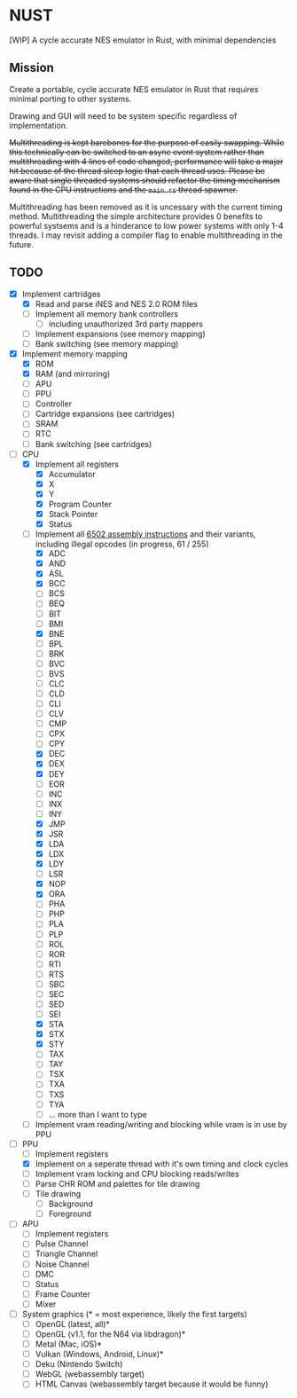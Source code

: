 # NUST

[WIP] A cycle accurate NES emulator in Rust, with minimal dependencies

## Mission

Create a portable, cycle accurate NES emulator in Rust that requires minimal porting to other systems.

Drawing and GUI will need to be system specific regardless of implementation.

~~Multithreading is kept barebones for the purpose of easily swapping. While this technically can be switched to an async event system rather than multithreading with 4 lines of code changed, performance will take a major hit because of the thread sleep logic that each thread uses. Please be aware that single threaded systems should refactor the timing mechanism found in the CPU instructions and the `main.rs` thread spawner.~~

Multithreading has been removed as it is uncessary with the current timing method. Multithreading the simple architecture provides 0 benefits to powerful systsems and is a hinderance to low power systems with only 1-4 threads. I may revisit adding a compiler flag to enable multithreading in the future.

## TODO

- [x] Implement cartridges
  - [x] Read and parse iNES and NES 2.0 ROM files
  - [ ] Implement all memory bank controllers
    - [ ] including unauthorized 3rd party mappers
  - [ ] Implement expansions (see memory mapping)
  - [ ] Bank switching (see memory mapping)
- [x] Implement memory mapping
  - [x] ROM
  - [x] RAM (and mirroring)
  - [ ] APU
  - [ ] PPU
  - [ ] Controller
  - [ ] Cartridge expansions (see cartridges)
  - [ ] SRAM
  - [ ] RTC
  - [ ] Bank switching (see cartridges)
- [ ] CPU
  - [x] Implement all registers
    - [x] Accumulator
    - [x] X
    - [x] Y
    - [x] Program Counter
    - [x] Stack Pointer
    - [x] Status
  - [ ] Implement all [6502 assembly instructions](https://www.masswerk.at/6502/6502_instruction_set.html) and their variants, including illegal opcodes (in progress, 61 / 255)
    - [x] ADC
    - [x] AND
    - [x] ASL
    - [x] BCC
    - [ ] BCS
    - [ ] BEQ
    - [ ] BIT
    - [ ] BMI
    - [x] BNE
    - [ ] BPL
    - [ ] BRK
    - [ ] BVC
    - [ ] BVS
    - [ ] CLC
    - [ ] CLD
    - [ ] CLI
    - [ ] CLV
    - [ ] CMP
    - [ ] CPX
    - [ ] CPY
    - [x] DEC
    - [x] DEX
    - [x] DEY
    - [ ] EOR
    - [ ] INC
    - [ ] INX
    - [ ] INY
    - [x] JMP
    - [x] JSR
    - [x] LDA
    - [x] LDX
    - [x] LDY
    - [ ] LSR
    - [x] NOP
    - [x] ORA
    - [ ] PHA
    - [ ] PHP
    - [ ] PLA
    - [ ] PLP
    - [ ] ROL
    - [ ] ROR
    - [ ] RTI
    - [ ] RTS
    - [ ] SBC
    - [ ] SEC
    - [ ] SED
    - [ ] SEI
    - [x] STA
    - [x] STX
    - [x] STY
    - [ ] TAX
    - [ ] TAY
    - [ ] TSX
    - [ ] TXA
    - [ ] TXS
    - [ ] TYA
    - [ ] ... more than I want to type
  - [ ] Implement vram reading/writing and blocking while vram is in use by PPU
- [ ] PPU
  - [ ] Implement registers
  - [x] Implement on a seperate thread with it's own timing and clock cycles
  - [ ] Implement vram locking and CPU blocking reads/writes
  - [ ] Parse CHR ROM and palettes for tile drawing
  - [ ] Tile drawing
    - [ ] Background
    - [ ] Foreground
- [ ] APU
  - [ ] Implement registers
  - [ ] Pulse Channel
  - [ ] Triangle Channel
  - [ ] Noise Channel
  - [ ] DMC
  - [ ] Status
  - [ ] Frame Counter
  - [ ] Mixer
- [ ] System graphics (\* = most experience, likely the first targets)
  - [ ] OpenGL (latest, all)\*
  - [ ] OpenGL (v1.1, for the N64 via libdragon)\*
  - [ ] Metal (Mac, iOS)\*
  - [ ] Vulkan (Windows, Android, Linux)\*
  - [ ] Deku (Nintendo Switch)
  - [ ] WebGL (webassembly target)
  - [ ] HTML Canvas (webassembly target because it would be funny)
